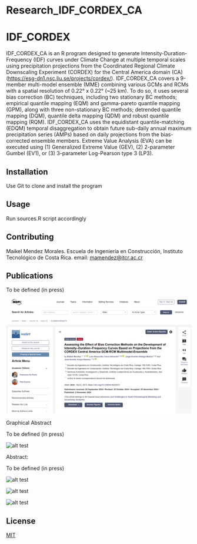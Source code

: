 # Research_IDF_CORDEX_CA 
# IDF_CORDEX

IDF_CORDEX_CA is an R program designed to generate Intensity-Duration-Frequency (IDF) curves under Climate Change at multiple temporal scales using precipitation projections from the Coordinated Regional Climate Downscaling Experiment (CORDEX) for the Central America domain (CA) (https://esg-dn1.nsc.liu.se/projects/cordex/). IDF_CORDEX_CA covers a 9-member multi-model ensemble (MME) combining various GCMs and RCMs with a spatial resolution of 0.22° x 0.22° (~25 km). To do so, it uses several bias correction (BC) techniques, including two stationary BC methods; empirical quantile mapping (EQM) and gamma-pareto quantile mapping (GPM), along with three non-stationary BC methods; detrended quantile mapping (DQM), quantile delta mapping (QDM) and robust quantile mapping (RQM). IDF_CORDEX_CA uses the equidistant quantile-matching (EDQM) temporal disaggregation to obtain future sub-daily annual maximum precipitation series (AMPs) based on daily projections from the bias-corrected ensemble members. Extreme Value Analysis (EVA) can be executed using  (1) Generalized Extreme Value (GEV), (2) 2-parameter Gumbel (EV1), or (3) 3-parameter Log-Pearson type 3 (LP3).

## Installation

Use Git to clone and install the program

## Usage

Run sources.R script accordingly

## Contributing

Maikel Mendez Morales. Escuela de Ingeniería en Construcción, Instituto Tecnológico de Costa Rica. email: mamendez@itcr.ac.cr

## Publications

To be defined (in press)

![alt test](/fig01.png)

Graphical Abstract

To be defined (in press)

![alt test](/fig02.png)

Abstract: 

To be defined (in press)

![alt test](/fig03.png)

![alt test](/fig04.png)

![alt test](/fig05.png)

## License

[MIT](https://choosealicense.com/licenses/mit/)
